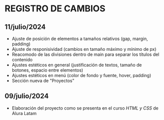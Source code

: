 # REGISTRO DE CAMBIOS

## 11/julio/2024
- Ajuste de posición de elementos a tamaños relativos (gap, margin, padding)
- Ajuste de responisividad (cambios en tamaño máximo y mínimo de px)
- Reacomodo de las divisiones dentro de main para separar los títulos del contenido
- Ajustes estéticos en general (justificación de textos, tamaño de botones, espacio entre elementos)
- Ajustes estéticos en menú (color de fondo y fuente, hover, padding)
- Sección nueva de "Proyectos"

## 09/julio/2024
- Elaboración del proyecto como se presenta en el curso *HTML y CSS* de Alura Latam